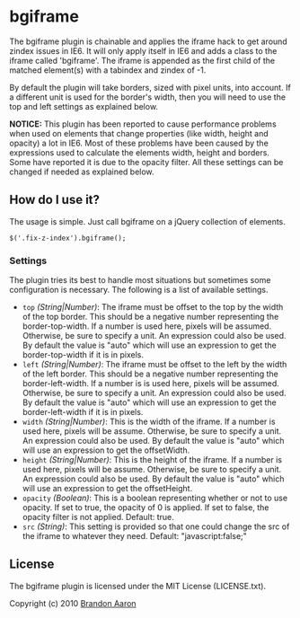 # bgiframe

The bgiframe plugin is chainable and applies the iframe hack to get around zindex issues in IE6. It will only apply itself in IE6 and adds a class to the iframe called 'bgiframe'. The iframe is appended as the first child of the matched element(s) with a tabindex and zindex of -1.

By default the plugin will take borders, sized with pixel units, into account. If a different unit is used for the border's width, then you will need to use the top and left settings as explained below.

**NOTICE:** This plugin has been reported to cause performance problems when used on elements that change properties (like width, height and opacity) a lot in IE6. Most of these problems have been caused by the expressions used to calculate the elements width, height and borders. Some have reported it is due to the opacity filter. All these settings can be changed if needed as explained below.

## How do I use it?

The usage is simple. Just call bgiframe on a jQuery collection of elements.

    $('.fix-z-index').bgiframe();

### Settings

The plugin tries its best to handle most situations but sometimes some configuration is necessary. The following is a list of available settings.

* `top` *(String|Number)*: The iframe must be offset to the top by the width of the top border. This should be a negative number representing the border-top-width. If a number is used here, pixels will be assumed. Otherwise, be sure to specify a unit. An expression could also be used. By default the value is "auto" which will use an expression to get the border-top-width if it is in pixels.
* `left` *(String|Number)*: The iframe must be offset to the left by the width of the left border. This should be a negative number representing the border-left-width. If a number is is used here, pixels will be assumed. Otherwise, be sure to specify a unit. An expression could also be used. By default the value is "auto" which will use an expression to get the border-left-width if it is in pixels.
* `width` *(String|Number)*: This is the width of the iframe. If a number is used here, pixels will be assume. Otherwise, be sure to specify a unit. An expression could also be used. By default the value is "auto" which will use an expression to get the offsetWidth.
* `height` *(String|Number)*: This is the height of the iframe. If a number is used here, pixels will be assume. Otherwise, be sure to specify a unit. An expression could also be used. By default the value is "auto" which will use an expression to get the offsetHeight.
* `opacity` *(Boolean)*: This is a boolean representing whether or not to use opacity. If set to true, the opacity of 0 is applied. If set to false, the opacity filter is not applied. Default: true.
* `src` *(String)*: This setting is provided so that one could change  the src of the iframe to whatever they need. Default: "javascript:false;"

## License

The bgiframe plugin is licensed under the MIT License (LICENSE.txt).

Copyright (c) 2010 [Brandon Aaron](http://brandonaaron.net)